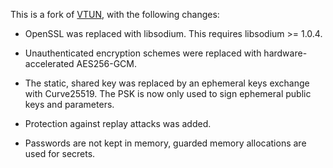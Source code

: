 This is a fork of [VTUN](http://vtun.sourceforge.net/), with the
following changes:

* OpenSSL was replaced with libsodium. This requires libsodium >= 1.0.4.

* Unauthenticated encryption schemes were replaced with hardware-accelerated
AES256-GCM.

* The static, shared key was replaced by an ephemeral keys exchange with
Curve25519. The PSK is now only used to sign ephemeral public keys and
parameters.

* Protection against replay attacks was added.

* Passwords are not kept in memory, guarded memory allocations are
used for secrets.
